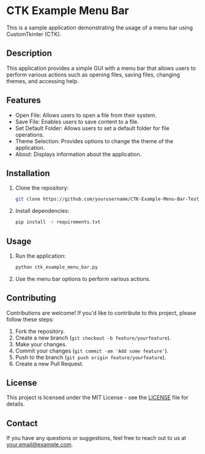 # CTK Example Menu Bar

This is a sample application demonstrating the usage of a menu bar using CustomTkinter (CTK).

## Description

This application provides a simple GUI with a menu bar that allows users to perform various actions such as opening files, saving files, changing themes, and accessing help.

## Features

- Open File: Allows users to open a file from their system.
- Save File: Enables users to save content to a file.
- Set Default Folder: Allows users to set a default folder for file operations.
- Theme Selection: Provides options to change the theme of the application.
- About: Displays information about the application.

## Installation

1. Clone the repository:
    ```bash
    git clone https://github.com/yourusername/CTK-Example-Menu-Bar-Test.git
    ```
2. Install dependencies:
    ```bash
    pip install -r requirements.txt
    ```

## Usage

1. Run the application:
    ```bash
    python ctk_example_menu_bar.py
    ```
2. Use the menu bar options to perform various actions.

## Contributing

Contributions are welcome! If you'd like to contribute to this project, please follow these steps:
1. Fork the repository.
2. Create a new branch (`git checkout -b feature/yourfeature`).
3. Make your changes.
4. Commit your changes (`git commit -am 'Add some feature'`).
5. Push to the branch (`git push origin feature/yourfeature`).
6. Create a new Pull Request.

## License

This project is licensed under the MIT License - see the [LICENSE](LICENSE) file for details.

## Contact

If you have any questions or suggestions, feel free to reach out to us at [your.email@example.com](mailto:parsacr9@gmail.com).

